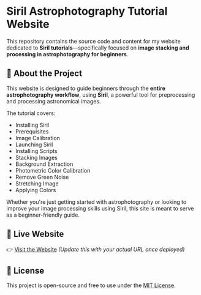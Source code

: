 # Siril Astrophotography Tutorial Website

This repository contains the source code and content for my website dedicated to **Siril tutorials**—specifically focused on **image stacking and processing in astrophotography for beginners**.

## 🌌 About the Project

This website is designed to guide beginners through the **entire astrophotography workflow**, using **Siril**, a powerful tool for preprocessing and processing astronomical images.

The tutorial covers:
- Installing Siril
- Prerequisites
- Image Calibration
- Launching Siril
- Installing Scripts
- Stacking Images
- Background Extraction
- Photometric Color Calibration
- Remove Green Noise
- Stretching Image
- Applying Colors

Whether you're just getting started with astrophotography or looking to improve your image processing skills using Siril, this site is meant to serve as a beginner-friendly guide.

## 🔗 Live Website

👉 [Visit the Website](#) *(Update this with your actual URL once deployed)*

## 📖 License

This project is open-source and free to use under the [MIT License](LICENSE).
